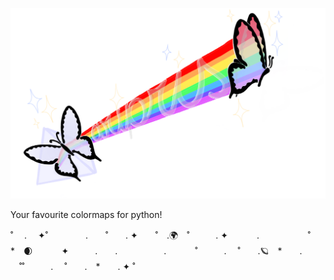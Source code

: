![luan](https://github.com/Astro-Sisters/mariprism/blob/main/logo_mariprism.png)


Your favourite colormaps for python!


˚ 　.　 ✦˚　　 　　.　　˚　　. ✦　　˚　.🌍　˚　　　. ✦ 　　　.   　 　　　˚　　　　　*　🌒　 　　✦　　　.　　.　　　 　　. 　　　˚　　　. 　˚　　.🪐　*　　. 　˚˚　　　. 　˚　　.　*　　. ✦ ˚



